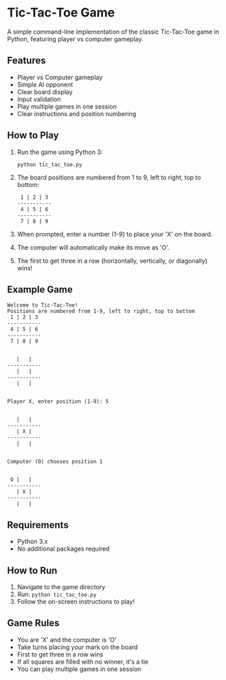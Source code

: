 # Tic-Tac-Toe Game

A simple command-line implementation of the classic Tic-Tac-Toe game in Python, featuring player vs computer gameplay.

## Features

- Player vs Computer gameplay
- Simple AI opponent
- Clear board display
- Input validation
- Play multiple games in one session
- Clear instructions and position numbering

## How to Play

1. Run the game using Python 3:
   ```
   python tic_tac_toe.py
   ```

2. The board positions are numbered from 1 to 9, left to right, top to bottom:
   ```
    1 | 2 | 3 
   -----------
    4 | 5 | 6 
   -----------
    7 | 8 | 9 
   ```

3. When prompted, enter a number (1-9) to place your 'X' on the board.

4. The computer will automatically make its move as 'O'.

5. The first to get three in a row (horizontally, vertically, or diagonally) wins!

## Example Game

```
Welcome to Tic-Tac-Toe!
Positions are numbered from 1-9, left to right, top to bottom
 1 | 2 | 3 
-----------
 4 | 5 | 6 
-----------
 7 | 8 | 9 


   |   |   
-----------
   |   |   
-----------
   |   |   


Player X, enter position (1-9): 5


   |   |   
-----------
   | X |   
-----------
   |   |   


Computer (O) chooses position 1


 O |   |   
-----------
   | X |   
-----------
   |   |   
```

## Requirements

- Python 3.x
- No additional packages required

## How to Run

1. Navigate to the game directory
2. Run: `python tic_tac_toe.py`
3. Follow the on-screen instructions to play!

## Game Rules

- You are 'X' and the computer is 'O'
- Take turns placing your mark on the board
- First to get three in a row wins
- If all squares are filled with no winner, it's a tie
- You can play multiple games in one session
